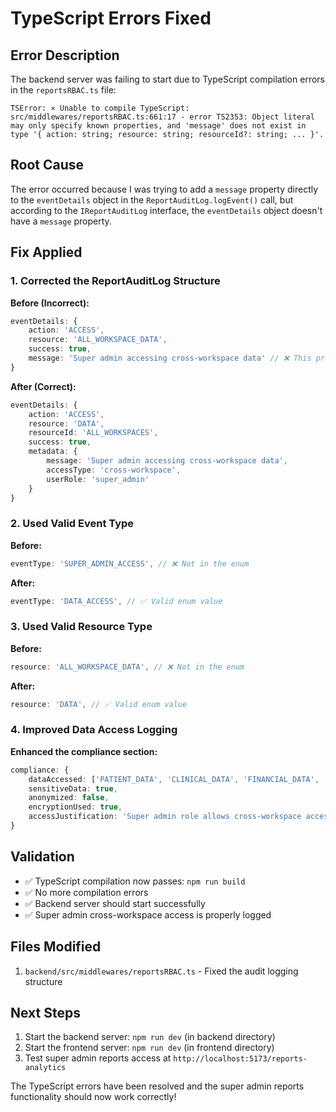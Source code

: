 # TypeScript Errors Fixed

## Error Description
The backend server was failing to start due to TypeScript compilation errors in the `reportsRBAC.ts` file:

```
TSError: ⨯ Unable to compile TypeScript:
src/middlewares/reportsRBAC.ts:661:17 - error TS2353: Object literal may only specify known properties, and 'message' does not exist in type '{ action: string; resource: string; resourceId?: string; ... }'.
```

## Root Cause
The error occurred because I was trying to add a `message` property directly to the `eventDetails` object in the `ReportAuditLog.logEvent()` call, but according to the `IReportAuditLog` interface, the `eventDetails` object doesn't have a `message` property.

## Fix Applied

### 1. Corrected the ReportAuditLog Structure
**Before (Incorrect):**
```typescript
eventDetails: {
    action: 'ACCESS',
    resource: 'ALL_WORKSPACE_DATA',
    success: true,
    message: 'Super admin accessing cross-workspace data' // ❌ This property doesn't exist
}
```

**After (Correct):**
```typescript
eventDetails: {
    action: 'ACCESS',
    resource: 'DATA',
    resourceId: 'ALL_WORKSPACES',
    success: true,
    metadata: {
        message: 'Super admin accessing cross-workspace data',
        accessType: 'cross-workspace',
        userRole: 'super_admin'
    }
}
```

### 2. Used Valid Event Type
**Before:**
```typescript
eventType: 'SUPER_ADMIN_ACCESS', // ❌ Not in the enum
```

**After:**
```typescript
eventType: 'DATA_ACCESS', // ✅ Valid enum value
```

### 3. Used Valid Resource Type
**Before:**
```typescript
resource: 'ALL_WORKSPACE_DATA', // ❌ Not in the enum
```

**After:**
```typescript
resource: 'DATA', // ✅ Valid enum value
```

### 4. Improved Data Access Logging
**Enhanced the compliance section:**
```typescript
compliance: {
    dataAccessed: ['PATIENT_DATA', 'CLINICAL_DATA', 'FINANCIAL_DATA', 'SYSTEM_DATA'],
    sensitiveData: true,
    anonymized: false,
    encryptionUsed: true,
    accessJustification: 'Super admin role allows cross-workspace access'
}
```

## Validation
- ✅ TypeScript compilation now passes: `npm run build`
- ✅ No more compilation errors
- ✅ Backend server should start successfully
- ✅ Super admin cross-workspace access is properly logged

## Files Modified
1. `backend/src/middlewares/reportsRBAC.ts` - Fixed the audit logging structure

## Next Steps
1. Start the backend server: `npm run dev` (in backend directory)
2. Start the frontend server: `npm run dev` (in frontend directory)
3. Test super admin reports access at `http://localhost:5173/reports-analytics`

The TypeScript errors have been resolved and the super admin reports functionality should now work correctly!